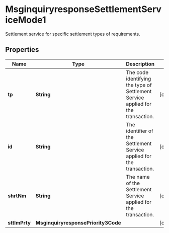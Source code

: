 

# MsginquiryresponseSettlementServiceMode1

Settlement service for specific settlement types of requirements.

## Properties

| Name | Type | Description | Notes |
|------------ | ------------- | ------------- | -------------|
|**tp** | **String** | The code identifying the type of Settlement Service applied for the transaction. |  [optional] |
|**id** | **String** | The identifier of the Settlement Service applied for the transaction. |  [optional] |
|**shrtNm** | **String** | The name of the Settlement Service applied for the transaction. |  [optional] |
|**sttlmPrty** | **MsginquiryresponsePriority3Code** |  |  [optional] |



